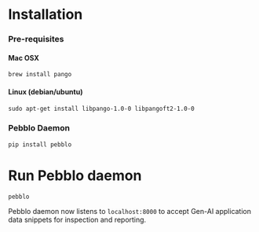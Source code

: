 # Installation

### Pre-requisites

#### Mac OSX

```
brew install pango
```

#### Linux (debian/ubuntu)

```
sudo apt-get install libpango-1.0-0 libpangoft2-1.0-0
```

### Pebblo Daemon

```
pip install pebblo
```

# Run Pebblo daemon

```
pebblo
```

Pebblo daemon now listens to `localhost:8000` to accept Gen-AI application data snippets for inspection and reporting.
